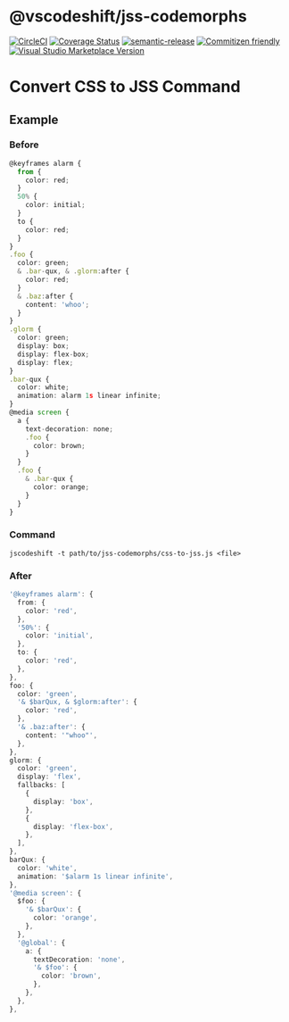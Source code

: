 # @vscodeshift/jss-codemorphs

[![CircleCI](https://circleci.com/gh/vscodeshift/jss-codemorphs.svg?style=svg)](https://circleci.com/gh/vscodeshift/jss-codemorphs)
[![Coverage Status](https://codecov.io/gh/vscodeshift/jss-codemorphs/branch/master/graph/badge.svg)](https://codecov.io/gh/vscodeshift/jss-codemorphs)
[![semantic-release](https://img.shields.io/badge/%20%20%F0%9F%93%A6%F0%9F%9A%80-semantic--release-e10079.svg)](https://github.com/semantic-release/semantic-release)
[![Commitizen friendly](https://img.shields.io/badge/commitizen-friendly-brightgreen.svg)](http://commitizen.github.io/cz-cli/)
[![Visual Studio Marketplace Version](https://img.shields.io/visual-studio-marketplace/v/vscodeshift.jss-codemorphs)](https://marketplace.visualstudio.com/items?itemName=vscodeshift.jss-codemorphs)

# **Convert CSS to JSS** Command

## Example

### Before

```ts
@keyframes alarm {
  from {
    color: red;
  }
  50% {
    color: initial;
  }
  to {
    color: red;
  }
}
.foo {
  color: green;
  & .bar-qux, & .glorm:after {
    color: red;
  }
  & .baz:after {
    content: 'whoo';
  }
}
.glorm {
  color: green;
  display: box;
  display: flex-box;
  display: flex;
}
.bar-qux {
  color: white;
  animation: alarm 1s linear infinite;
}
@media screen {
  a {
    text-decoration: none;
    .foo {
      color: brown;
    }
  }
  .foo {
    & .bar-qux {
      color: orange;
    }
  }
}
```

### Command

```
jscodeshift -t path/to/jss-codemorphs/css-to-jss.js <file>
```

### After

```ts
'@keyframes alarm': {
  from: {
    color: 'red',
  },
  '50%': {
    color: 'initial',
  },
  to: {
    color: 'red',
  },
},
foo: {
  color: 'green',
  '& $barQux, & $glorm:after': {
    color: 'red',
  },
  '& .baz:after': {
    content: '"whoo"',
  },
},
glorm: {
  color: 'green',
  display: 'flex',
  fallbacks: [
    {
      display: 'box',
    },
    {
      display: 'flex-box',
    },
  ],
},
barQux: {
  color: 'white',
  animation: '$alarm 1s linear infinite',
},
'@media screen': {
  $foo: {
    '& $barQux': {
      color: 'orange',
    },
  },
  '@global': {
    a: {
      textDecoration: 'none',
      '& $foo': {
        color: 'brown',
      },
    },
  },
},
```
